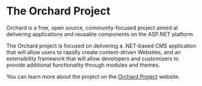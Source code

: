 # The Orchard Project

Orchard is a free, open source, community-focused project aimed at delivering applications and reusable components on the ASP.NET platform. 

The Orchard project is focused on delivering a .NET-based CMS application that will allow users to rapidly create content-driven Websites, and an extensibility framework that will allow developers and customizers to provide additional functionality through modules and themes. 

You can learn more about the project on the [Orchard Project](http://orchardproject.com) website.